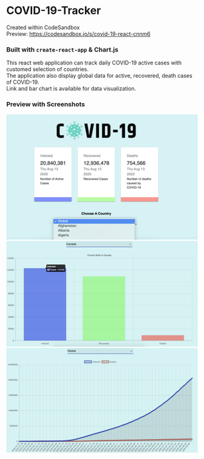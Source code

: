 # COVID-19-Tracker
Created within CodeSandbox
<br/>
Preview: https://codesandbox.io/s/covid-19-react-cnnm6

### Built with `create-react-app` & Chart.js
This react web application can track daily COVID-19 active cases with customed selection of countries.
<br/>
The application also display global data for active, recovered, death cases of COVID-19.
<br/>
Link and bar chart is available for data visualization.
<br/>
### Preview with Screenshots
<img src='public/Screen Shot 2020-08-13 at 9.34.12 PM.png' />
<br/>
<img src='public/Screen Shot 2020-08-13 at 9.35.04 PM.png' />
<br/>
<img src='public/Screen Shot 2020-08-13 at 9.34.39 PM.png' />

